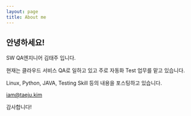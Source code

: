 ```yaml
---
layout: page
title: About me
---
```


## 안녕하세요!

SW QA엔지니어 김태주 입니다.

현재는 클라우드 서비스 QA로 일하고 있고 주로 자동화 Test 업무를 맡고 있습니다.

Linux, Python, JAVA, Testing Skill 등의 내용을 포스팅하고 있습니다.



[iam@taeju.kim](mailto:iam@taeju.kim)

감사합니다!
